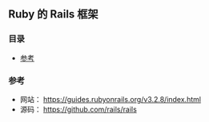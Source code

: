## Ruby 的 Rails 框架

### 目录
* [参考](#参考)

### 参考
* 网站： https://guides.rubyonrails.org/v3.2.8/index.html
* 源码： https://github.com/rails/rails